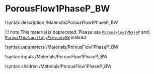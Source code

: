 # PorousFlow1PhaseP_BW

!syntax description /Materials/PorousFlow1PhaseP_BW

!!! note
    This material is deprecated. Please use [`PorousFlow1PhaseP`](/porous_flow/PorousFlow1PhaseP.md) and [`PorousFlowCapillaryPressureBW`](/porous_flow/PorousFlowCapillaryPressureBW.md) instead.

!syntax parameters /Materials/PorousFlow1PhaseP_BW

!syntax inputs /Materials/PorousFlow1PhaseP_BW

!syntax children /Materials/PorousFlow1PhaseP_BW
